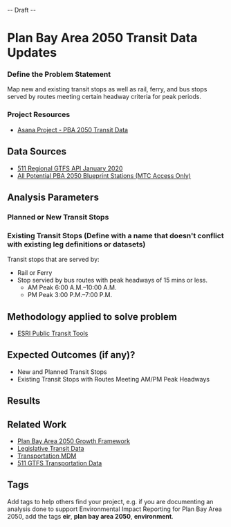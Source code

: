 -- Draft --

# Plan Bay Area 2050 Transit Data Updates

### Define the Problem Statement

Map new and existing transit stops as well as rail, ferry, and bus stops served by routes meeting certain headway criteria for peak periods. 

### Project Resources

- [Asana Project - PBA 2050 Transit Data](https://app.asana.com/0/229355710745434/1177953172585985) 

## Data Sources

- [511 Regional GTFS API January 2020](https://511.org/open-data/transit)
- [All Potential PBA 2050 Blueprint Stations (MTC Access Only)](https://mtcdrive.box.com/s/zn6geq8qtgh1gb88c28k1mdwbnlwfeg2)


## Analysis Parameters

### Planned or New Transit Stops

### Existing Transit Stops (Define with a name that doesn't conflict with existing leg definitions or datasets)

Transit stops that are served by:
- Rail or Ferry
- Stop servied by bus routes with peak headways of 15 mins or less. 
	- AM Peak 6:00 A.M.–10:00 A.M.
	- PM Peak 3:00 P.M.–7:00 P.M. 




## Methodology applied to solve problem

- [ESRI Public Transit Tools](https://github.com/Esri/public-transit-tools)



## Expected Outcomes (if any)?

- New and Planned Transit Stops
- Existing Transit Stops with Routes Meeting AM/PM Peak Headways

## Results

## Related Work

- [Plan Bay Area 2050 Growth Framework](Plan-Bay-Area-2050-Growth-Framework)
- [Legislative Transit Data](https://github.com/BayAreaMetro/Data-Analysis-Projects/blob/master/legislative_transit_data.md)
- [Transportation MDM](https://github.com/BayAreaMetro/DataServices/tree/master/Project-Documentation/mdm/transportation-mdm)
- [511 GTFS Transportation Data](https://github.com/BayAreaMetro/DataServices/blob/master/Project-Documentation/mdm/transportation-mdm/511_GTFS.md)

## Tags

Add tags to help others find your project, e.g. if you are documenting an analysis done to support Environmental Impact Reporting for Plan Bay Area 2050, add the tags **eir**, **plan bay area 2050**, **environment**.
